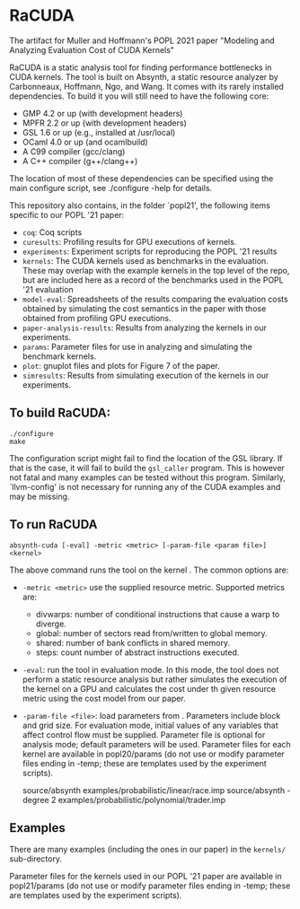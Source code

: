 # RaCUDA
The artifact for Muller and Hoffmann's POPL 2021 paper "Modeling and Analyzing Evaluation Cost of CUDA Kernels"

RaCUDA is a static analysis tool for finding performance bottlenecks in
CUDA kernels. The tool is built on Absynth, a static resource analyzer
by Carbonneaux, Hoffmann, Ngo, and Wang. It comes with 
its rarely installed dependencies.  To build it you will still need to 
have the following core:
  
  * GMP 4.2 or up (with development headers)
  * MPFR 2.2 or up (with development headers)
  * GSL 1.6 or up (e.g., installed at /usr/local)
  * OCaml 4.0 or up (and ocamlbuild)
  * A C99 compiler (gcc/clang)
  * A C++ compiler (g++/clang++)

The location of most of these dependencies can be specified using
the main configure script, see ./configure -help for details.

This repository also contains, in the folder `popl21', the following
items specific to our POPL '21 paper:

  * `coq`: Coq scripts
  * `curesults`: Profiling results for GPU executions of kernels.
  * `experiments`: Experiment scripts for reproducing the POPL '21
    results
  * `kernels`: The CUDA kernels used as benchmarks in the evaluation.
    These may overlap with the example kernels in the top level of the
    repo, but are included here as a record of the benchmarks used in
    the POPL '21 evaluation
  * `model-eval`: Spreadsheets of the results comparing the evaluation
    costs obtained by simulating the cost semantics in the paper with
    those obtained from profiling GPU executions.
  * `paper-analysis-results`: Results from analyzing the kernels in our
    experiments.
  * `params`: Parameter files for use in analyzing and simulating the
     benchmark kernels.
  * `plot`: gnuplot files and plots for Figure 7 of the paper.
  * `simresults`: Results from simulating execution of the kernels in
    our experiments.

## To build RaCUDA:

    ./configure
    make

The configuration script might fail to find the location of the GSL
library.  If that is the case, it will fail to build the `gsl_caller`
program.  This is however not fatal and many examples can be tested
without this program.  Similarly, `llvm-config' is not necessary for
running any of the CUDA examples and may be missing.

## To run RaCUDA

    absynth-cuda [-eval] -metric <metric> [-param-file <param file>] <kernel>

The above command runs the tool on the kernel <kernel>. The common options are:
  * `-metric <metric>` use the supplied resource metric. Supported metrics are:
       - divwarps: number of conditional instructions that cause a warp to diverge.
       - global: number of sectors read from/written to global memory.
       - shared: number of bank conflicts in shared memory. 
       - steps: count number of abstract instructions executed.
  * `-eval`: run the tool in evaluation mode. In this mode, the tool does not
    perform a static resource analysis but rather simulates the execution of the
    kernel on a GPU and calculates the cost under th given resource metric using
    the cost model from our paper.
  * `-param-file <file>`: load parameters from <file>. Parameters include block
    and grid size. For evaluation mode, initial values of any variables that
    affect control flow must be supplied. Parameter file is optional for
    analysis mode; default parameters will be used. Parameter files for each kernel are
available in popl20/params (do not use or modify parameter files ending in -temp; these are templates
used by the experiment scripts).

    source/absynth examples/probabilistic/linear/race.imp
    source/absynth -degree 2 examples/probabilistic/polynomial/trader.imp

## Examples

There are many examples (including the ones in our paper) in the
`kernels/` sub-directory.

Parameter files for the kernels used in our POPL '21 paper are available in
popl21/params (do not use or modify parameter files ending in -temp;
these are templates used by the experiment scripts).
